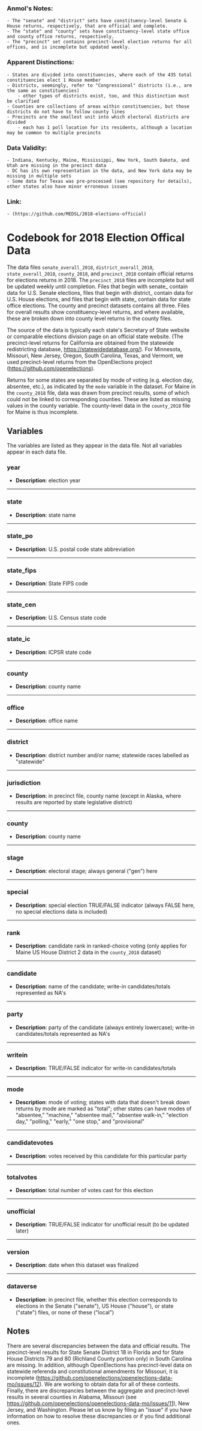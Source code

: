 ### Anmol's Notes:
    - The "senate" and "district" sets have constituency-level Senate & House returns, respectively, that are official and complete.
    - The "state" and "county" sets have constituency-level state office and county office returns, respectively. 
    - The "precinct" set contains precinct-level election returns for all offices, and is incomplete but updated weekly.

### Apparent Distinctions:
    - States are divided into constituencies, where each of the 435 total constituencies elect 1 House member
    - Districts, seemingly, refer to "Congressional" districts (i.e., are the same as constituencies)
        - other types of districts exist, too, and this distinction must be clarified 
    - Counties are collections of areas within constituencies, but those districts do not have to follow county lines
    - Precincts are the smallest unit into which electoral districts are divided
        - each has 1 poll location for its residents, although a location may be common to multiple precincts  

### Data Validity: 
    - Indiana, Kentucky, Maine, Mississippi, New York, South Dakota, and Utah are missing in the precinct data
    - DC has its own representation in the data, and New York data may be missing in multiple sets
    - Some data for Texas was pre-processed (see repository for details), other states also have minor erroneous issues

### Link:
    - (https://github.com/MEDSL/2018-elections-official)


# Codebook for 2018 Election Offical Data

The data files `senate_overall_2018`, `district_overall_2018`, `state_overall_2018`, `county_2018`, and `precinct_2018` contain official returns for elections returns in 2018. The `precinct_2018` files are incomplete but will be updated weekly until completion. Files that begin with senate_ contain data for U.S. Senate elections, files that begin with district_ contain data for U.S. House elections, and files that begin with state_ contain data for state office elections. The county and precinct datasets contains all three. Files for overall results show constituency-level returns, and where available, these are broken down into county level returns in the county files. 

The source of the data is typically each state's Secretary of State website or comparable elections division page on an official state website. (The precinct-level returns for California are obtained from the statewide redistricting database, https://statewidedatabase.org/). For Minnesota, Missouri, New Jersey, Oregon, South Carolina, Texas, and Vermont, we used precinct-level returns from the OpenElections project (https://github.com/openelections).

Returns for some states are separated by mode of voting (e.g. election day, absentee, etc.), as indicated by the `mode` variable in the dataset. For Maine in the `county_2018` file, data was drawn from precinct results, some of which could not be linked to corresponding counties. These are listed as missing values in the county variable. The county-level data in the `county_2018` file for Maine is thus incomplete.

## Variables
The variables are listed as they appear in the data file. Not all variables appear in each data file.

### year
- **Description**: election year    

------------------

### state
- **Description**: state name 

-----------------

### state_po
- **Description**: U.S. postal code state abbreviation

----------------

### state_fips
 - **Description**: State FIPS code

----------------

### state_cen
 - **Description**: U.S. Census state code

 ---------------
 
### state_ic
 - **Description**: ICPSR state code

-----------------

### county
 - **Description**: county name

-----------------

### office
- **Description**: office name

-----------------

### district
- **Description**: district number and/or name; statewide races labelled as "statewide"

-----------------

### jurisdiction
 - **Description**: in precinct file, county name (except in Alaska, where results are reported by state legislative district)

-----------------

### county
 - **Description**: county name

-----------------

### stage
- **Description**: electoral stage; always general ("gen") here

-----------------

### special
- **Description**: special election TRUE/FALSE indicator (always FALSE here, no special elections data is included)

-----------------

### rank
- **Description**: candidate rank in ranked-choice voting (only applies for Maine US House District 2 data in the `county_2018` dataset)

-----------------

### candidate
- **Description**: name of the candidate; write-in candidates/totals represented as NA's
 
-----------------

### party
- **Description**: party of the candidate (always entirely lowercase); write-in candidates/totals represented as NA's

-----------------

### writein
- **Description**: TRUE/FALSE indicator for write-in candidates/totals

-----------------

### mode
- **Description**: mode of voting; states with data that doesn't break down returns by mode are marked as "total"; other states can have modes of "absentee," "machine," "absentee mail," "absentee walk-in," "election day," "polling," "early," "one stop," and "provisional" 

-----------------

### candidatevotes 
- **Description**: votes received by this candidate for this particular party

----------------

### totalvotes
- **Description**: total number of votes cast for this election

----------------

### unofficial
- **Description**: TRUE/FALSE indicator for unofficial result (to be updated later)

----------------

### version  
- **Description**: date when this dataset was finalized

----------------

### dataverse  
- **Description**: in precinct file, whether this election corresponds to elections in the Senate ("senate"), US House ("house"), or state ("state") files, or none of these ("local")

## Notes

There are several discrepancies between the data and official results. The precinct-level results for State Senate District 18 in Florida and for State House Districts 79 and 80 (Richland County portion only) in South Carolina are missing. In addition, although OpenElections has precinct-level data on statewide referenda and constitutional amendments for Missouri, it is incomplete (https://github.com/openelections/openelections-data-mo/issues/12). We are working to obtain data for all of these contests. Finally, there are discrepancies between the aggregate and precinct-level results in several counties in Alabama, Missouri (see https://github.com/openelections/openelections-data-mo/issues/11), New Jersey, and Washington. Please let us know by filing an "issue" if you have information on how to resolve these discrepancies or if you find additional ones. 
